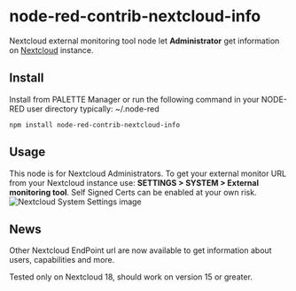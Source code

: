 # node-red-contrib-nextcloud-info
Nextcloud external monitoring tool node let **Administrator** get information on [Nextcloud](https://nextcloud.com) instance.
## Install
Install from PALETTE Manager or run the following command in your NODE-RED user directory typically: \~/.node-red
```
npm install node-red-contrib-nextcloud-info
```
## Usage
This node is for Nextcloud Administrators. To get your external monitor URL from your Nextcloud instance use: **SETTINGS > SYSTEM > External monitoring tool**. Self Signed Certs can be enabled at your own risk.
![Nextcloud System Settings image](https://github.com/momentfree/images/blob/master/Nextcloud-screenshot-settings-external-monitor3.png)

## News
Other Nextcloud EndPoint url are now available to get information about users, capabilities and more.

Tested only on Nextcloud 18, should work on version 15 or greater.
